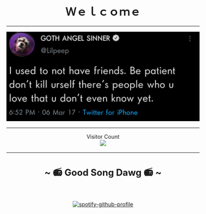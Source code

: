 <h1 align="center">Ｗｅｌｃｏｍｅ</h1> 

---------------------------------------------------------------------------------------------------------------------------------------------------------------------------------

![Lil Peep](lilpeep.png)

---------------------------------------------------------------------------------------------------------------------------------------------------------------------------------
<p align="center">
  Visitor Count<br/>
  <img src="https://profile-counter.glitch.me/LudovicoSforza/count.svg" />
</p>

---------------------------------------------------------------------------------------------------------------------------------------------------------------------------------
<h2 align="center" style="font-size: 24px">~ 📻 Good Song Dawg 📻 ~</h2>
<br>
<div align="center"><p>

[![spotify-github-profile](https://spotify-github-profile.vercel.app/api/view?uid=5wpl4btxswtb6netngdncx4f3&cover_image=true&theme=default)](https://spotify-github-profile.vercel.app/api/view?uid=5wpl4btxswtb6netngdncx4f3&redirect=true)
<p>
<br>
<br>
</div>
<!--
**LudovicoSforza/LudovicoSforza** is a ✨ _special_ ✨ repository because its `README.md` (this file) appears on your GitHub profile.

Here are some ideas to get you started:

- 🔭 I’m currently working on ...
- 🌱 I’m currently learning ...
- 👯 I’m looking to collaborate on ...
- 🤔 I’m looking for help with ...
- 💬 Ask me about ...
- 📫 How to reach me: ...
- 😄 Pronouns: ...
- ⚡ Fun fact: ...
-->
